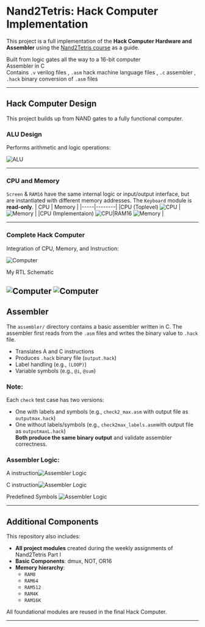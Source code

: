 #  Nand2Tetris: Hack Computer Implementation

This project is a full implementation of the **Hack Computer Hardware and Assembler**  using the [Nand2Tetris course](https://www.nand2tetris.org/) as a guide.


 Built from logic gates all the way to a 16-bit computer  
 Assembler in C   
 Contains `.v` verilog files  , `.asm` hack machine language files , `.c` assembler , `.hack` binary conversion of `.asm` files 

---


##  Hack Computer Design

This project builds up from NAND gates to a fully functional computer.

###  ALU Design

Performs arithmetic and logic operations:

![ALU](https://github.com/anujk2004/nandtotetris/blob/main/images/alu.png)

---

###  CPU and Memory
`Screen` & `RAM16` have the same internal logic or input/output interface, but are instantiated with different memory addresses.
 The `Keyboard` module is **read-only**.
| CPU | Memory |
|-----|--------|
|CPU (Toplevel) ![CPU](https://github.com/anujk2004/nandtotetris/blob/main/images/cputop.png) | ![Memory](https://github.com/anujk2004/nandtotetris/blob/main/images/mem.png) |
|CPU (Implementaion)  ![CPU](https://github.com/anujk2004/nandtotetris/blob/main/images/insidecpu.png)|RAM16 ![Memory](https://github.com/anujk2004/nandtotetris/blob/main/images/RAM16.png) |

---

###  Complete Hack Computer

Integration of CPU, Memory, and Instruction:


![Computer](https://github.com/anujk2004/nandtotetris/blob/main/images/hackcompdesign.png?raw=true)

My RTL Schematic

![Computer](https://github.com/anujk2004/nandtotetris/blob/main/images/hack_comp_top.png?raw=true)
![Computer](https://github.com/anujk2004/nandtotetris/blob/main/images/hack_comp_expanded.png?raw=true)
---

##  Assembler

The `assembler/` directory contains a basic assembler written in C.
The assembler first reads from the `.asm` files and writes the binary value to `.hack` file.


- Translates A and C instructions
- Produces `.hack` binary file (`output.hack`)
- Label handling (e.g., `(LOOP)`) 
- Variable symbols (e.g., `@i`, `@sum`)

###  Note:
Each `check` test case has two versions:
- One with labels and symbols (e.g., `check2_max.asm`  with output file as  `outputmax.hack`)
- One without labels/symbols (e.g., `check2max_labels.asm`with output file as  `outputmaxL.hack`)  
 **Both produce the same binary output** and validate assembler correctness.




### Assembler Logic:
A instruction![Assembler Logic](https://github.com/anujk2004/nandtotetris/blob/main/images/Ainstruct.png)

C instruction![Assembler Logic](https://github.com/anujk2004/nandtotetris/blob/main/images/Cinstruct.png)

Predefined Symbols ![Assembler Logic](https://github.com/anujk2004/nandtotetris/blob/main/images/predefinedsymb.png)

---
## Additional Components

This repository also includes:

- **All project modules** created during the weekly assignments of Nand2Tetris Part I
- **Basic Components**: dmux, NOT, OR16
- **Memory hierarchy**:
  - `RAM8`
  - `RAM64`
  - `RAM512`
  - `RAM4K`
  - `RAM16K`

All foundational modules are reused in the final Hack Computer.

---





